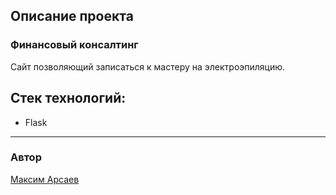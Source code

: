 ## Описание проекта

### Финансовый консалтинг

Сайт позволяющий записаться к мастеру на электроэпиляцию.

## Стек технологий:
- Flask


---
### Автор
[Максим Арсаев](https://github.com/ArsaMax "GitHub аккаунт")